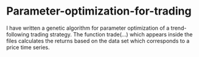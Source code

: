 # Parameter-optimization-for-trading

I have written a genetic algorithm for parameter optimization of a trend-following trading strategy. The function trade(...) which appears inside the files calculates the returns based on the data set which corresponds to a price time series.
